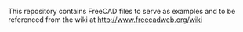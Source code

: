 This repository contains FreeCAD files to serve as examples and to be referenced from the wiki at http://www.freecadweb.org/wiki
